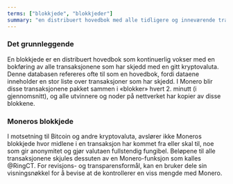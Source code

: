 ```yaml
---
terms: ["blokkjede", "blokkjeder"]
summary: "en distribuert hovedbok med alle tidligere og inneværende transaksjoner, uten å avsløre hvem midlene kom fra eller gikk til"
---
```


### Det grunnleggende
En blokkjede er en distribuert hovedbok som kontinuerlig vokser med en bokføring av alle transaksjonene som har skjedd med en gitt kryptovaluta. Denne databasen refereres ofte til som en hovedbok, fordi dataene inneholder en stor liste over transaksjoner som har skjedd. I Monero blir disse transaksjonene pakket sammen i «blokker» hvert 2. minutt (i gjennomsnitt), og alle utvinnere og noder på nettverket har kopier av disse blokkene.  

### Moneros blokkjede
I motsetning til Bitcoin og andre kryptovaluta, avslører ikke Moneros blokkjede hvor midlene i en transaksjon har kommet fra eller skal til, noe som gir anonymitet og gjør valutaen fullstendig fungibel. Beløpene til alle transaksjonene skjules dessuten av en Monero-funksjon som kalles @RingCT. For revisjons- og transparensformål, kan en bruker dele sin visningsnøkkel for å bevise at de kontrollerer en viss mengde med Monero.